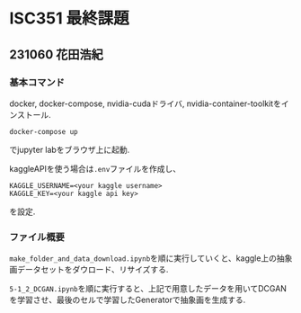 # ISC351 最終課題
## 231060 花田浩紀
### 基本コマンド

docker, docker-compose, nvidia-cudaドライバ, nvidia-container-toolkitをインストール.

`docker-compose up`

でjupyter labをブラウザ上に起動.

kaggleAPIを使う場合は`.env`ファイルを作成し、

```
KAGGLE_USERNAME=<your kaggle username>
KAGGLE_KEY=<your kaggle api key>
```
を設定.

### ファイル概要
`make_folder_and_data_download.ipynb`を順に実行していくと、kaggle上の抽象画データセットをダウロード、リサイズする.

`5-1_2_DCGAN.ipynb`を順に実行すると、上記で用意したデータを用いてDCGANを学習させ、最後のセルで学習したGeneratorで抽象画を生成する.
